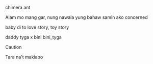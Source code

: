 chimera ant

Alam mo mang gar, nung nawala yung bahaw samin ako concerned

baby di to love story, toy story

daddy tyga x bini
bini_tyga

> [!CAUTION]
> Tara na't makiabo